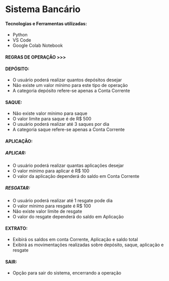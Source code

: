 # Sistema Bancário

#### Tecnologias e Ferramentas utilizadas:
- Python
- VS Code
- Google Colab Notebook

#### REGRAS DE OPERAÇÃO >>>


#### DEPÓSITO:

- O usuário poderá realizar quantos depósitos desejar
- Não existe um valor mínimo para este tipo de operação
- A categoria depósito refere-se apenas a Conta Corrente

#### SAQUE:

- Não existe valor mínimo para saque
- O valor limite para saque é de R$ 500
- O usuário poderá realizar até 3 saques por dia
- A categoria saque refere-se apenas a Conta Corrente

#### APLICAÇÃO:

  <h5>APLICAR:</h5>
    
   - O usuário poderá realizar quantas aplicações desejar
   - O valor mínimo para aplicar é R$ 100
   - O valor da aplicação dependerá do saldo em Conta Corrente
    	
  <h5>RESGATAR:</h5> 
    
   - O usuário poderá realizar até 1 resgate pode dia
   - O valor mínimo para resgate é R$ 100
   - Não existe valor limite de resgate
   - O valor do resgate dependerá do saldo em Aplicação

#### EXTRATO:

- Exibirá os saldos em conta Corrente, Aplicação e saldo total
- Exibirá as movimentações realizadas sobre depósito, saque, aplicação e resgate

#### SAIR:

- Opção para sair do sistema, encerrando a operação
